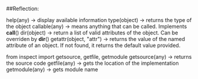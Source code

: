 
##Reflection:

help(any)                ->  display available information
type(object)             ->  returns the type of the object
callable(any)            ->  means anything that can be called. Implements __call__()
dir(object)              ->  return a list of valid attributes of the object. Can be overriden by __dir__()
getattr(object, "attr")  ->  returns the value of the named attribute of an object. If not found, it returns the default value provided.

from inspect import getsource, getfile, getmodule
getsource(any)           ->  returns the source code
getfile(any)             ->  gets the location of the implementation
getmodule(any)           ->  gets module name

